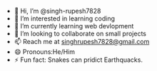 - 👋 Hi, I’m @singh-rupesh7828
- 👀 I’m interested in learning coding
- 🌱 I’m currently learning web devlopment
- 💞️ I’m looking to collaborate on small projects
- 📫 Reach me at singhrupesh7828@gmail.com
- 😄 Pronouns:He/Him
- ⚡ Fun fact: Snakes can pridict Earthquacks.

<!---
singh-rupesh7828/singh-rupesh7828 is a ✨ special ✨ repository because its `README.md` (this file) appears on your GitHub profile.
You can click the Preview link to take a look at your changes.
--->
